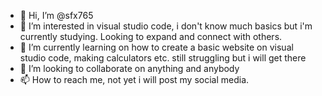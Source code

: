 - 👋 Hi, I’m @sfx765
- 👀 I’m interested in visual studio code, i don't know much basics but i'm currently studying. Looking to expand and connect with others. 
- 🌱 I’m currently learning on how to create a basic website on visual studio code, making calculators etc. still struggling but i will get there
- 💞️ I’m looking to collaborate on anything and anybody
- 📫 How to reach me, not yet i will post my social media. 

<!---
sfx765/sfx765 is a ✨ special ✨ repository because its `README.md` (this file) appears on your GitHub profile.
You can click the Preview link to take a look at your changes.
--->
